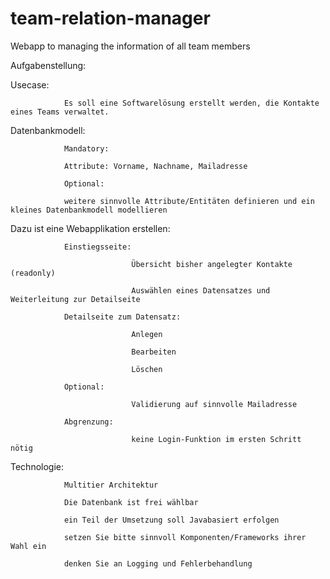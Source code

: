 # team-relation-manager
Webapp to managing the information of all team members

Aufgabenstellung:

Usecase:

                Es soll eine Softwarelösung erstellt werden, die Kontakte eines Teams verwaltet.

Datenbankmodell:

                Mandatory:

                Attribute: Vorname, Nachname, Mailadresse

                Optional:

                weitere sinnvolle Attribute/Entitäten definieren und ein kleines Datenbankmodell modellieren

Dazu ist eine Webapplikation erstellen:

                Einstiegsseite:

                               Übersicht bisher angelegter Kontakte (readonly)

                               Auswählen eines Datensatzes und Weiterleitung zur Detailseite

                Detailseite zum Datensatz:

                               Anlegen

                               Bearbeiten

                               Löschen

                Optional:

                               Validierung auf sinnvolle Mailadresse

                Abgrenzung:

                               keine Login-Funktion im ersten Schritt nötig

Technologie:

                Multitier Architektur

                Die Datenbank ist frei wählbar

                ein Teil der Umsetzung soll Javabasiert erfolgen

                setzen Sie bitte sinnvoll Komponenten/Frameworks ihrer Wahl ein

                denken Sie an Logging und Fehlerbehandlung
